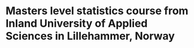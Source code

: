 # Masters level statistics course from Inland University of Applied Sciences in Lillehammer, Norway
